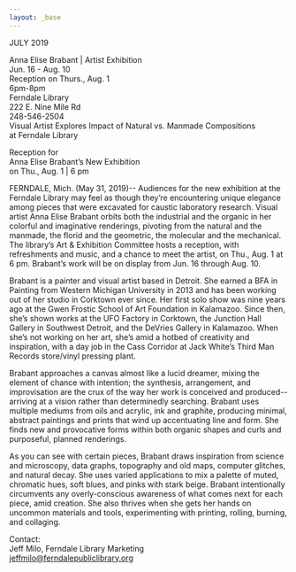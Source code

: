 ```yaml
---
layout: _base
---
```

JULY 2019

Anna Elise Brabant | Artist Exhibition  
Jun. 16 - Aug. 10  
Reception on Thurs., Aug. 1  
6pm-8pm  
Ferndale Library  
222 E. Nine Mile Rd  
248-546-2504  
Visual Artist Explores Impact of Natural vs. Manmade Compositions  
at Ferndale Library

Reception for  
Anna Elise Brabant’s New Exhibition  
on Thu., Aug. 1 | 6 pm

FERNDALE, Mich. (May 31, 2019)-- Audiences for the new exhibition at the Ferndale Library may feel as though they’re encountering unique elegance among pieces that were excavated for caustic laboratory research. Visual artist Anna Elise Brabant orbits both the industrial and the organic in her colorful and imaginative renderings, pivoting from the natural and the manmade, the florid and the geometric, the molecular and the mechanical. The library’s Art & Exhibition Committee hosts a reception, with refreshments and music, and a chance to meet the artist, on Thu., Aug. 1 at 6 pm. Brabant’s work will be on display from Jun. 16 through Aug. 10.

Brabant is a painter and visual artist based in Detroit. She earned a BFA in Painting from Western Michigan University in 2013 and has been working out of her studio in Corktown ever since. Her first solo show was nine years ago at the Gwen Frostic School of Art Foundation in Kalamazoo. Since then, she’s shown works at the UFO Factory in Corktown, the Junction Hall Gallery in Southwest Detroit, and the DeVries Gallery in Kalamazoo. When she’s not working on her art, she’s amid a hotbed of creativity and inspiration, with a day job in the Cass Corridor at Jack White’s Third Man Records store/vinyl pressing plant.

Brabant approaches a canvas almost like a lucid dreamer, mixing the element of chance with intention; the synthesis, arrangement, and improvisation are the crux of the way her work is conceived and produced--arriving at a vision rather than determinedly searching. Brabant uses multiple mediums from oils and acrylic, ink and graphite, producing minimal, abstract paintings and prints that wind up accentuating line and form. She finds new and provocative forms within both organic shapes and curls and purposeful, planned renderings.

As you can see with certain pieces, Brabant draws inspiration from science and microscopy, data graphs, topography and old maps, computer glitches, and natural decay. She uses varied applications to mix a palette of muted, chromatic hues, soft blues, and pinks with stark beige. Brabant intentionally circumvents any overly-conscious awareness of what comes next for each piece, amid creation. She also thrives when she gets her hands on uncommon materials and tools, experimenting with printing, rolling, burning, and collaging.

Contact:  
Jeff Milo, Ferndale Library Marketing  
jeffmilo@ferndalepubliclibrary.org
